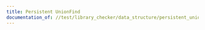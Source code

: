 ```yaml
---
title: Persistent UnionFind
documentation_of: //test/library_checker/data_structure/persistent_unionfind.test.py
---
```

